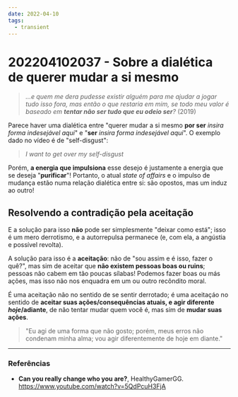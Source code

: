 ```yaml
---
date: 2022-04-10
tags:
  - transient
---
```

# 202204102037 - Sobre a dialética de querer mudar a si mesmo
> *...e quem me dera pudesse existir alguém para me ajudar a jogar tudo isso fora,
mas então o que restaria em mim, se todo meu valor é baseado em **tentar não ser tudo que eu odeio ser**?*
(2019)

Parece haver uma dialética entre "querer mudar a si mesmo **por ser** *insira forma indesejável aqui*" e "**ser** *insira forma indesejável aqui*". O exemplo dado no vídeo é de "self-disgust":
> *I want to get over my self-disgust*

Porém, **a energia que impulsiona** esse desejo é justamente a energia que se deseja "**purificar**"! Portanto, o atual *state of affairs* e o impulso de mudança estão numa relação dialética entre si: são opostos, mas um induz ao outro!


## Resolvendo a contradição pela aceitação
E a solução para isso **não** pode ser simplesmente "deixar como está"; isso é um mero derrotismo, e a autorrepulsa permanece (e, com ela, a angústia e possível revolta). 

A solução para isso é a **aceitação**: não de "sou assim e é isso, fazer o quê?", mas sim de aceitar que **não existem pessoas boas ou ruins**; pessoas não cabem em tão poucas sílabas! Podemos fazer boas ou más ações, mas isso não nos enquadra em um ou outro recôndito moral. 

É uma aceitação não no sentido de se sentir derrotado; é uma aceitaçáo no sentido de **aceitar suas ações/consequências atuais, e agir diferente *hoje*/adiante**, de não tentar mudar quem você é, mas sim de **mudar suas ações**. 

> "Eu agi de uma forma que não gosto; 
> porém, meus erros não condenam minha alma; 
> vou agir diferentemente de hoje em diante."
---
### Referências
- **Can you really change who you are?**, HealthyGamerGG. https://www.youtube.com/watch?v=5QdPcuH3FjA